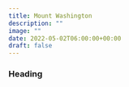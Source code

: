 ```yaml
---
title: Mount Washington 
description: ""
image: ""
date: 2022-05-02T06:00:00+00:00
draft: false
---
```

### Heading 

